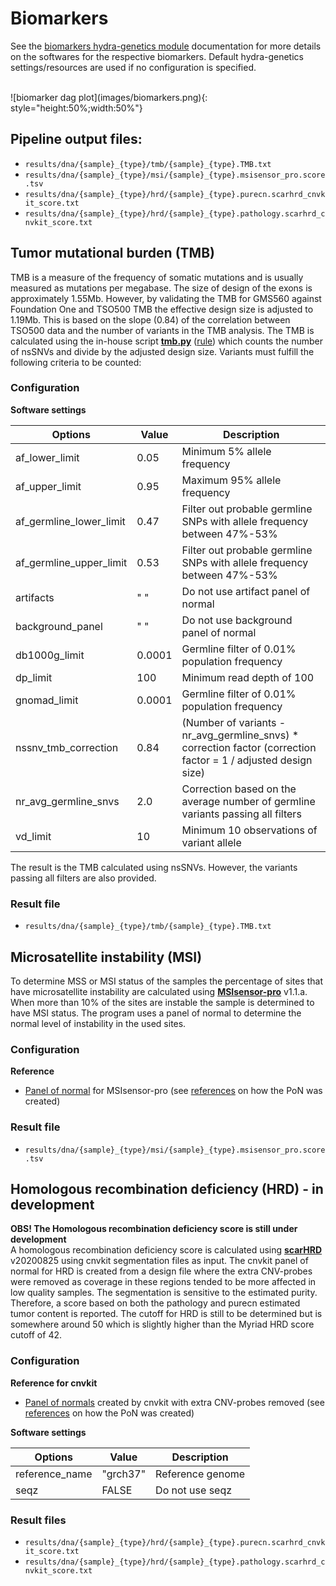 # Biomarkers
See the [biomarkers hydra-genetics module](https://hydra-genetics-biomarker.readthedocs.io/en/latest/) documentation for more details on the softwares for the respective biomarkers. Default hydra-genetics settings/resources are used if no configuration is specified.

<br />
![biomarker dag plot](images/biomarkers.png){: style="height:50%;width:50%"}

## Pipeline output files:

* `results/dna/{sample}_{type}/tmb/{sample}_{type}.TMB.txt`
* `results/dna/{sample}_{type}/msi/{sample}_{type}.msisensor_pro.score.tsv`
* `results/dna/{sample}_{type}/hrd/{sample}_{type}.purecn.scarhrd_cnvkit_score.txt`
* `results/dna/{sample}_{type}/hrd/{sample}_{type}.pathology.scarhrd_cnvkit_score.txt`

## Tumor mutational burden (TMB)
TMB is a measure of the frequency of somatic mutations and is usually measured as mutations per megabase. The size of design of the exons is approximately 1.55Mb. However, by validating the TMB for GMS560 against Foundation One and TSO500 TMB the effective design size is adjusted to 1.19Mb. This is based on the slope (0.84) of the correlation between TSO500 data and the number of variants in the TMB analysis. The TMB is calculated using the in-house script **[tmb.py](https://github.com/hydra-genetics/biomarker/blob/develop/workflow/scripts/tmb.py)** ([rule](https://github.com/hydra-genetics/biomarker/blob/develop/workflow/rules/tmb.smk)) which counts the number of nsSNVs and divide by the adjusted design size. Variants must fulfill the following criteria to be counted:

### Configuration
**Software settings**

| **Options** | **Value** | **Description** |
|-|-|-|
| af_lower_limit | 0.05 | Minimum 5% allele frequency |
| af_upper_limit | 0.95 | Maximum 95% allele frequency |
| af_germline_lower_limit | 0.47 | Filter out probable germline SNPs with allele frequency between 47%-53% |
| af_germline_upper_limit | 0.53 | Filter out probable germline SNPs with allele frequency between 47%-53% |
| artifacts | " " | Do not use artifact panel of normal |
| background_panel | " " | Do not use background panel of normal |
| db1000g_limit | 0.0001 | Germline filter of 0.01% population frequency
| dp_limit | 100 | Minimum read depth of 100 |
| gnomad_limit | 0.0001 | Germline filter of 0.01% population frequency ||
| nssnv_tmb_correction | 0.84 | (Number of variants - nr_avg_germline_snvs) * correction factor (correction factor = 1 / adjusted design size) |
| nr_avg_germline_snvs | 2.0 | Correction based on the average number of germline variants passing all filters |
| vd_limit | 10 | Minimum 10 observations of variant allele |

The result is the TMB calculated using nsSNVs. However, the variants passing all filters are also provided.

### Result file

* `results/dna/{sample}_{type}/tmb/{sample}_{type}.TMB.txt`

## Microsatellite instability (MSI)
To determine MSS or MSI status of the samples the percentage of sites that have microsatellite instability are calculated using **[MSIsensor-pro](https://github.com/xjtu-omics/msisensor-pro)** v1.1.a. When more than 10% of the sites are instable the sample is determined to have MSI status. The program uses a panel of normal to determine the normal level of instability in the used sites.

### Configuration
**Reference**

* [Panel of normal](references.md#msisensor_pro_pon) for MSIsensor-pro (see [references](references.md) on how the PoN was created)

### Result file

* `results/dna/{sample}_{type}/msi/{sample}_{type}.msisensor_pro.score.tsv`

## Homologous recombination deficiency (HRD) - in development
**OBS! The Homologous recombination deficiency score is still under development**  
A homologous recombination deficiency score is calculated using **[scarHRD](https://github.com/sztup/scarHRD)** v20200825 using cnvkit segmentation files as input. The cnvkit panel of normal for HRD is created from a design file where the extra CNV-probes were removed as coverage in these regions tended to be more affected in low quality samples. The segmentation is sensitive to the estimated purity. Therefore, a score based on both the pathology and purecn estimated tumor content is reported. The cutoff for HRD is still to be determined but is somewhere around 50 which is slightly higher than the Myriad HRD score cutoff of 42.

### Configuration

**Reference for cnvkit**

* [Panel of normals](references.md#normal_reference_hrd) created by cnvkit with extra CNV-probes removed (see [references](references.md) on how the PoN was created)

**Software settings**

| **Options** | **Value** | **Description** |
|-|-|-|
| reference_name | "grch37" | Reference genome |
| seqz | FALSE | Do not use seqz |

### Result files

* `results/dna/{sample}_{type}/hrd/{sample}_{type}.purecn.scarhrd_cnvkit_score.txt`
* `results/dna/{sample}_{type}/hrd/{sample}_{type}.pathology.scarhrd_cnvkit_score.txt`

<br />
